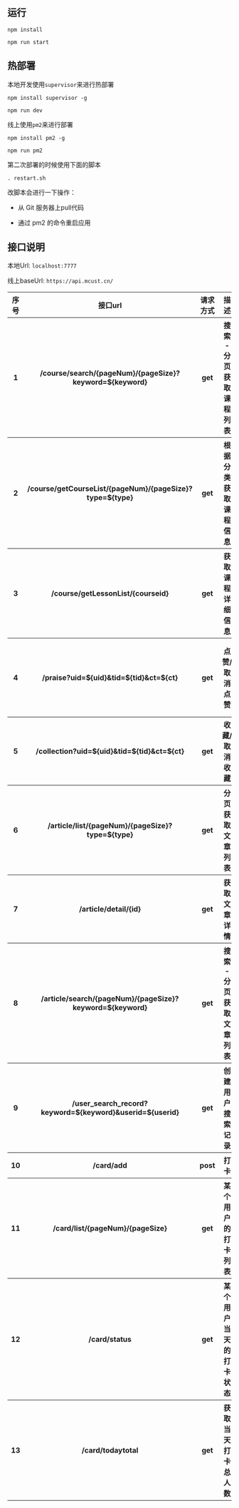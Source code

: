 ## 运行

`npm install`

`npm run start`

## 热部署

本地开发使用`supervisor`来进行热部署

`npm install supervisor -g`

`npm run dev`

线上使用`pm2`来进行部署

`npm install pm2 -g`

`npm run pm2`

第二次部署的时候使用下面的脚本

`. restart.sh`

改脚本会进行一下操作：

- 从 Git 服务器上pull代码

- 通过 pm2 的命令重启应用



## 接口说明

本地Url: `localhost:7777`


线上baseUrl: `https://api.mcust.cn/`

<table>
        <tr>
            <th>序号</th>
            <th>接口url</th>
            <th>请求方式</th>
            <th>描述</th>
            <th>其他</th>
            <th>线上示例</th>
        </tr>
        <tr>
            <th>1</th>
            <th>/course/search/{pageNum}/{pageSize}?keyword=${keyword}</th>
            <th>get</th>
            <th>搜索 - 分页获取课程列表</th>
            <th>keyword - 关键词</th>
            <th><a href="https://api.mcust.cn/course/search/1/5?keyword=python">获取python相关的课程</a></th>
        </tr>
        <tr>
            <th>2</th>
            <th>/course/getCourseList/{pageNum}/{pageSize}?type=${type}</th>
            <th>get</th>
            <th>根据分类获取课程信息</th>
            <th>type - 分类</th>
            <th><a href="https://api.mcust.cn/course/getCourseList/1/5?type=python">获取类别为python的课程</a></th>
        </tr>
        <tr>
            <th>3</th>
            <th>/course/getLessonList/{courseid}</th>
            <th>get</th>
            <th>获取课程详细信息</th>
            <th></th>
            <th><a href="https://api.mcust.cn/course/getLessonList/395">获取id为395的课程详情</a></th>
        </tr>
        <tr>
            <th>4</th>
            <th>/praise?uid=${uid}&tid=${tid}&ct=${ct}</th>
            <th>get</th>
            <th>点赞/取消点赞</th>
            <th>uid [用户id]  tid [文章或者视频的id]  ct [content_type 1-视频 2-文章]</th>
            <th><a href="https://api.mcust.cn/praise?uid=1&tid=1&ct=2">uid为1的用户给id为1的文章点赞或者取消点赞</a></th>
        </tr>
        <tr>
            <th>5</th>
            <th>/collection?uid=${uid}&tid=${tid}&ct=${ct}</th>
            <th>get</th>
            <th>收藏/取消收藏</th>
            <th>uid [用户id]  tid [文章或者视频的id]  ct [content_type 1-视频 2-文章]</th>
            <th><a href="https://api.mcust.cn/collection?uid=1&tid=1&ct=2">uid为1的用户收藏/取消收藏id为1的文章</a></th>
        </tr>
        <tr>
            <th>6</th>
            <th>/article/list/{pageNum}/{pageSize}?type=${type}</th>
            <th>get</th>
            <th>分页获取文章列表</th>
            <th>pageNum 页数  pageSize 条数  type 类型[web/java/python]</th>
            <th><a href="https://api.mcust.cn/article/detail/1">获取文章id为1的详细信息</a></th>
        </tr>
        <tr>
            <th>7</th>
            <th>/article/detail/{id}</th>
            <th>get</th>
            <th>获取文章详情</th>
            <th>id 文章id</th>
            <th><a href="https://api.mcust.cn/article/list/1/10?type=web">获取10条type为web的文章列表</a></th>
        </tr>
        <tr>
            <th>8</th>
            <th>/article/search/{pageNum}/{pageSize}?keyword=${keyword}</th>
            <th>get</th>
            <th>搜索 - 分页获取文章列表</th>
            <th>keyword - 关键词</th>
            <th><a href="https://api.mcust.cn/article/search/1/5?keyword=python">获取python相关的文章</a></th>
        </tr>
        <tr>
            <th>9</th>
            <th>/user_search_record?keyword=${keyword}&userid=${userid}</th>
            <th>get</th>
            <th>创建用户搜索记录</th>
            <th>keyword - 关键词  userid - 用户id</th>
            <th><a href="https://api.mcust.cn/user_search_record?keyword=python">创建用户搜索记录</a></th>
        </tr>
        <tr>
            <th>10</th>
            <th>/card/add</th>
            <th>post</th>
            <th>打卡</th>
            <th>{title, content, open, uid}</th>
            <th><a href="https://api.mcust.cn/card/add">每日打卡</a></th>
        </tr>
        <tr>
            <th>11</th>
            <th>/card/list/{pageNum}/{pageSize}</th>
            <th>get</th>
            <th>某个用户的打卡列表</th>
            <th>uid</th>
            <th><a href="https://api.mcust.cn/card/list/1/5?uid=1">打卡列表</a></th>
        </tr>
        <tr>
            <th>12</th>
            <th>/card/status</th>
            <th>get</th>
            <th>某个用户当天的打卡状态</th>
            <th>uid</th>
            <th><a href="https://api.mcust.cn/card/status?uid=1">打卡状态</a></th>
        </tr>
        <tr>
            <th>13</th>
            <th>/card/todaytotal</th>
            <th>get</th>
            <th>获取当天打卡总人数</th>
            <th></th>
            <th><a href="https://api.mcust.cn/card/todaytotal">打卡总人数</a></th>
        </tr>
    </table>
